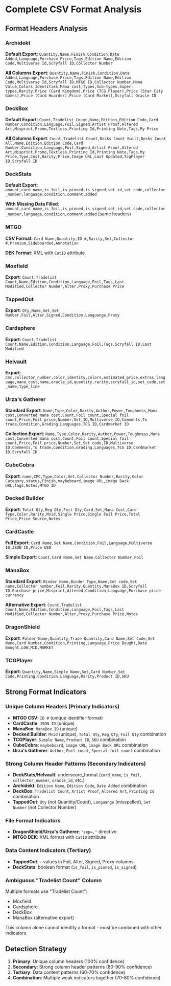 # Complete CSV Format Analysis

## Format Headers Analysis

### Archidekt

**Default Export**: `Quantity,Name,Finish,Condition,Date Added,Language,Purchase Price,Tags,Edition Name,Edition Code,Multiverse Id,Scryfall ID,Collector Number`

**All Columns Export**: `Quantity,Name,Finish,Condition,Date Added,Language,Purchase Price,Tags,Edition Name,Edition Code,Multiverse Id,Scryfall ID,MTGO ID,Collector Number,Mana Value,Colors,Identities,Mana cost,Types,Sub-types,Super-types,Rarity,Price (Card Kingdom),Price (TCG Player),Price (Star City Games),Price (Card Hoarder),Price (Card Market),Scryfall Oracle ID`

### DeckBox

**Default Export**: `Count,Tradelist Count,Name,Edition,Edition Code,Card Number,Condition,Language,Foil,Signed,Artist Proof,Altered Art,Misprint,Promo,Textless,Printing Id,Printing Note,Tags,My Price`

**All Columns Export**: `Count,Tradelist Count,Decks Count Built,Decks Count All,Name,Edition,Edition Code,Card Number,Condition,Language,Foil,Signed,Artist Proof,Altered Art,Misprint,Promo,Textless,Printing Id,Printing Note,Tags,My Price,Type,Cost,Rarity,Price,Image URL,Last Updated,TcgPlayer ID,Scryfall ID`

### DeckStats

**Default Export**: `amount,card_name,is_foil,is_pinned,is_signed,set_id,set_code,collector_number,language,condition,comment,added`

**With Missing Data Filled**: `amount,card_name,is_foil,is_pinned,is_signed,set_id,set_code,collector_number,language,condition,comment,added` (same headers)

### MTGO

**CSV Format**: `Card Name,Quantity,ID #,Rarity,Set,Collector #,Premium,Sideboarded,Annotation`

**DEK Format**: XML with `CatID` attribute

### Moxfield

**Export**: `Count,Tradelist Count,Name,Edition,Condition,Language,Foil,Tags,Last Modified,Collector Number,Alter,Proxy,Purchase Price`

### TappedOut

**Export**: `Qty,Name,Set,Set Number,Foil,Alter,Signed,Condition,Languange,Proxy`

### Cardsphere

**Export**: `Count,Tradelist Count,Name,Edition,Condition,Language,Foil,Tags,Scryfall ID,Last Modified`

### Helvault

**Export**: `cmc,collector_number,color_identity,colors,estimated_price,extras,language,mana_cost,name,oracle_id,quantity,rarity,scryfall_id,set_code,set_name,type_line`

### Urza's Gatherer

**Standard Export**: `Name,Type,Color,Rarity,Author,Power,Toughness,Mana cost,Converted mana cost,Count,Foil count,Special foil count,Price,Foil price,Number,Set,ID,Multiverse ID,Comments,To trade,Condition,Grading,Languages,TCG ID,Cardmarket ID`

**Collection Export**: `Name,Type,Color,Rarity,Author,Power,Toughness,Mana cost,Converted mana cost,Count,Foil count,Special foil count,Price,Foil price,Number,Set,Set code,ID,Multiverse ID,Comments,To trade,Condition,Grading,Languages,TCG ID,Cardmarket ID,Scryfall ID`

### CubeCobra

**Export**: `name,CMC,Type,Color,Set,Collector Number,Rarity,Color Category,status,Finish,maybeboard,image URL,image Back URL,tags,Notes,MTGO ID`

### Decked Builder

**Export**: `Total Qty,Reg Qty,Foil Qty,Card,Set,Mana Cost,Card Type,Color,Rarity,Mvid,Single Price,Single Foil Price,Total Price,Price Source,Notes`

### CardCastle

**Full Export**: `Card Name,Set Name,Condition,Foil,Language,Multiverse ID,JSON ID,Price USD`

**Simple Export**: `Count,Card Name,Set Name,Collector Number,Foil`

### ManaBox

**Standard Export**: `Binder Name,Binder Type,Name,Set code,Set name,Collector number,Foil,Rarity,Quantity,ManaBox ID,Scryfall ID,Purchase price,Misprint,Altered,Condition,Language,Purchase price currency`

**Alternative Export**: `Count,Tradelist Count,Name,Edition,Condition,Language,Foil,Tags,Last Modified,Collector Number,Alter,Proxy,Purchase Price,Notes`

### DragonShield

**Export**: `Folder Name,Quantity,Trade Quantity,Card Name,Set Code,Set Name,Card Number,Condition,Printing,Language,Price Bought,Date Bought,LOW,MID,MARKET`

### TCGPlayer

**Export**: `Quantity,Name,Simple Name,Set,Card Number,Set Code,Printing,Condition,Language,Rarity,Product ID,SKU`

## Strong Format Indicators

### Unique Column Headers (Primary Indicators)

- **MTGO CSV**: `ID #` (unique identifier format)
- **CardCastle**: `JSON ID` (unique)
- **ManaBox**: `ManaBox ID` (unique)
- **Decked Builder**: `Mvid` (unique), `Total Qty`, `Reg Qty`, `Foil Qty` combination
- **TCGPlayer**: `Simple Name`, `Product ID`, `SKU` combination
- **CubeCobra**: `maybeboard`, `image URL`, `image Back URL` combination
- **Urza's Gatherer**: `Author`, `Foil count`, `Special foil count` combination

### Strong Column Header Patterns (Secondary Indicators)

- **DeckStats/Helvault**: underscore_format (`card_name`, `is_foil`, `collector_number`, `oracle_id`, etc.)
- **Archidekt**: `Edition Name`, `Edition Code`, `Date Added` combination
- **DeckBox**: `Tradelist Count`, `Artist Proof`, `Altered Art`, `Printing Id` combination
- **TappedOut**: `Qty` (not Quantity/Count), `Languange` (misspelled), `Set Number` (not Collector Number)

### File Format Indicators

- **DragonShield/Urza's Gatherer**: `"sep=,"` directive
- **MTGO DEK**: XML format with `CatID` attribute

### Data Content Indicators (Tertiary)

- **TappedOut**: `-` values in Foil, Alter, Signed, Proxy columns
- **DeckStats**: boolean format (`is_foil`, `is_pinned`, `is_signed`)

### Ambiguous "Tradelist Count" Column

Multiple formats use "Tradelist Count":

- Moxfield
- Cardsphere
- DeckBox
- ManaBox (alternative export)

This column alone cannot identify a format - must be combined with other indicators.

## Detection Strategy

1. **Primary**: Unique column headers (100% confidence)
2. **Secondary**: Strong column header patterns (80-90% confidence)
3. **Tertiary**: Data content patterns (60-70% confidence)
4. **Combination**: Multiple weak indicators together (70-80% confidence)
